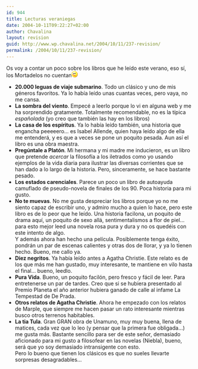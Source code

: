 ```yaml
---
id: 944
title: Lecturas veraniegas
date: 2004-10-11T09:22:27+02:00
author: Chavalina
layout: revision
guid: http://www.wp.chavalina.net/2004/10/11/237-revision/
permalink: /2004/10/11/237-revision/
---
```

Os voy a contar un poco sobre los libros que he leído este verano, eso sí, los Mortadelos no cuentan![emo](/imagenes/emoticonos/guino.gif) 

  * **20.000 leguas de viaje submarino**. Todo un clásico y uno de mis géneros favoritos. Ya lo había leído unas cuantas veces, pero vaya, no me cansa.
  * **La sombra del viento**. Empecé a leerlo porque lo vi en alguna web y me ha sorprendido gratamente. Totalmente recomendable, no es la típica _españolada_ (yo creo que también las hay en los libros)
  * **La casa de los espíritus**. Ya lo había leído también, una historia que engancha peeeeero… es Isabel Allende, quien haya leído algo de ella me entenderá, y es que a veces se pone un poquito pesada. Aun así el libro es una obra maestra.
  * **Pregúntale a Platón**. Mi hermana y mi madre me inducieron, es un libro que pretende _acercar_ la filosofía a los iletrados como yo usando ejemplos de la vida diaria para ilustrar las diversas corrientes que se han dado a lo largo de la historia. Pero, sinceramente, se hace bastante pesado.
  * **Los estados carenciales**. Parece un poco un libro de autoayuda camuflado de pseudo-novela de finales de los 90. Poca historia para mi gusto.
  * **No te muevas**. No me gusta despreciar los libros porque yo no me siento capaz de escribir uno, y admiro mucho a quien lo hace, pero este libro es de lo peor que he leído. Una historia facilona, un poquito de drama aquí, un poquito de sexo allá, sentimentalismos a flor de piel… para esto mejor leed una novela rosa pura y dura y no os quedéis con este intento de algo.  
    Y además ahora han hecho una película. Posiblemente tenga éxito, pondrán un par de escenas calientes y otras dos de llorar, y ya lo tienen hecho. Bueno, me callo ya.
  * **Diez negritos**. Ya había leído antes a Agatha Christie. Este relato es de los que más me han gustado, muy interesante, te mantiene en vilo hasta el final… bueno, leedlo.
  * **Pura Vida**. Bueno, un poquito facilón, pero fresco y fácil de leer. Para entretenerse un par de tardes. Creo que si se hubiera presentado al Premio Planeta el año anterior hubiera ganado de calle al infame La Tempestad de De Prada.
  * **Otros relatos de Agatha Christie**. Ahora he empezado con los relatos de Marple, que siempre me hacen pasar un rato interesante mientras busco otros terrenos habitables.
  * **La tia Tula**. Gran GRAN obra de Unamuno, muy muy buena, llena de matices, cada vez que lo leo (y pensar que la primera fue obligada…) me gusta más. Bastante sencillo para ser de este señor, demasiado aficionado para mi gusto a filosofear en las novelas (Niebla), bueno, será que yo soy demasiado intransigente con esto.  
    Pero lo bueno que tienen los clásicos es que no sueles llevarte sorpresas desagradables…